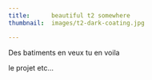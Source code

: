 ```yaml
---
title:      beautiful t2 somewhere
thumbnail:  images/t2-dark-coating.jpg 

---
```


Des batiments en veux tu en voila

le projet etc...

